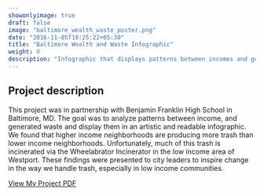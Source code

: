 ```yaml
---
showonlyimage: true
draft: false
image: "baltimore_wealth_waste_poster.png"
date: "2016-11-05T18:25:22+05:30"
title: "Baltimore Wealth and Waste Infographic"
weight: 0
description: "Infographic that displays patterns between incomes and generated waste in Baltimore, MD."
---
```

## Project description

This project was in partnership with Benjamin Franklin High School in Baltimore, MD. The goal was to analyze patterns between income, and generated waste and display them in an artistic and readable infographic. We found that higher income neighborhoods are producing more trash than lower income neighborhoods. Unfortunately, much of this trash is incinerated via the Wheelabrator Incinerator in the low income area of Westport. These findings were presented to city leaders to inspire change in the way we handle trash, especially in low income communities.

[View My Project PDF](/pdf/baltimore.pdf)